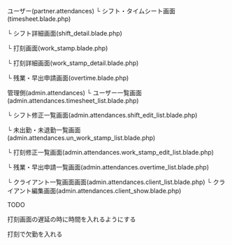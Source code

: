 ユーザー(partner.attendances)
└ シフト・タイムシート画面(timesheet.blade.php)

└ シフト詳細画面(shift_detail.blade.php)

└ 打刻画面(work_stamp.blade.php)

└ 打刻詳細画面(work_stamp_detail.blade.php)

└ 残業・早出申請画面(overtime.blade.php)

管理側(admin.attendances)
└ ユーザー一覧画面(admin.attendances.timesheet_list.blade.php)

└ シフト修正一覧画面(admin.attendances.shift_edit_list.blade.php)

└ 未出勤・未退勤一覧画面(admin.attendances.un_work_stamp_list.blade.php)

└ 打刻修正一覧画面(admin.attendances.work_stamp_edit_list.blade.php)

└ 残業・早出申請一覧画面(admin.attendances.overtime_list.blade.php)

└ クライアント一覧画面画面(admin.attendances.client_list.blade.php)
└ クライアント編集画面(admin.attendances.client_show.blade.php)



TODO

打刻画面の遅延の時に時間を入れるようにする

打刻で欠勤を入れる
